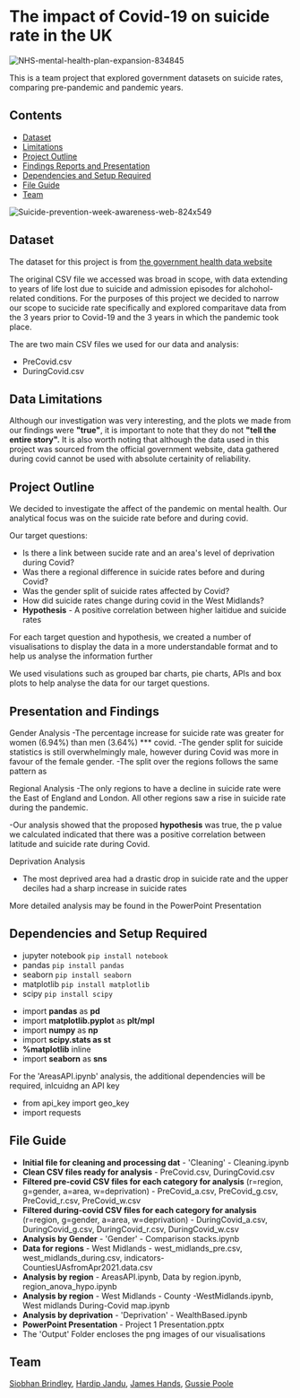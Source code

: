 # The impact of Covid-19 on suicide rate in the UK

![NHS-mental-health-plan-expansion-834845](https://user-images.githubusercontent.com/115706722/206465147-9fd6dd11-4b40-4e9e-bc3c-3ef5baa3daf3.jpg)


This is a team project that explored government datasets on suicide rates, comparing pre-pandemic and pandemic years.

## Contents

* [Dataset](#dataset-header)
* [Limitations](#limitations-header)
* [Project Outline](#project-header)
* [Findings Reports and Presentation](#reports-header)
* [Dependencies and Setup Required](#dependencies-header)
* [File Guide](#file-header)
* [Team](#team-header)

![Suicide-prevention-week-awareness-web-824x549](https://user-images.githubusercontent.com/115706722/204639240-5241e6f1-d1eb-4871-bd40-3f665ee2e37f.jpg)

## <a id="dataset-header"></a>Dataset
The dataset for this project is from [the government health data website](https://fingertips.phe.org.uk/profile-group/mental-health/profile/suicide/data#page/9/gid/1938132828/pat/6/par/E12000001/ati/402/are/E08000024/iid/41001/age/285/sex/4/cat/-1/ctp/-1/yrr/3/cid/4/tbm/1/page-options/car-do-0) 

The original CSV file we accessed was broad in scope, with data extending to years of life lost due to suicide and admission episodes for alchohol-related conditions. For the purposes of this project we decided to narrow our scope to sucicide rate specifically and explored comparitave data from the 3 years prior to Covid-19 and the 3 years in which the pandemic took place. 

The are two main CSV files we used for our data and analysis:
* PreCovid.csv
* DuringCovid.csv


## <a id="limitations-header">Data Limitations
Although our investigation was very interesting, and the plots we made from our findings were **"true"**, it is important to note that they do not **"tell the entire story".** It is also worth noting that although the data used in this project was sourced from the official government website, data gathered during covid cannot be used with absolute certainity of reliability.

## <a id="project-header"></a>Project Outline

We decided to investigate the affect of the pandemic on mental health. Our analytical focus was on the suicide rate before and during covid. 

Our target questions:
* Is there a link between sucide rate and an area's level of deprivation during Covid?
* Was there a regional difference in suicide rates before and during Covid?
* Was the gender split of suicide rates affected by Covid?
* How did suicide rates change during covid in the West Midlands?
* **Hypothesis** - A positive correlation between higher laitidue and suicide rates

For each target question and hypothesis, we created a number of visualisations to display the data in a more understandable format and to help us analyse the information further

We used visulations such as grouped bar charts, pie charts, APIs and box plots to help analyse the data for our target questions. 


## <a id="reports-header"></a>Presentation and Findings

[The powerpoint presentation for this project]:(https://github.com/HJandu/Project_Group_2/blob/main/Project%201%20Presentation.pptx_)


  
Gender Analysis
-The percentage increase for suicide rate was greater for women (6.94%) than men (3.64%) *** covid.
-The gender split for suicide statistics is still overwhelmingly male, 
however during Covid was more in favour of the female gender.
-The split over the regions follows the same pattern as 
 
Regional Analysis
-The only regions to have a decline in suicide rate were the East of England and London. All other regions saw a rise in suicide rate during the pandemic.
  
-Our analysis showed that the proposed **hypothesis** was true, the p value we calculated indicated that there was a positive correlation between latitude and suicide rate during Covid.
 

Deprivation Analysis 
- The most deprived area had a drastic drop in suicide rate and the upper deciles had a sharp increase in suicide rates


More detailed analysis may be found in the PowerPoint Presentation


## <a id="dependencies-header"></a>Dependencies and Setup Required

* jupyter notebook `pip install notebook`
* pandas `pip install pandas`
* seaborn `pip install seaborn`
* matplotlib `pip install matplotlib`
* scipy `pip install scipy`

- import **pandas** as **pd**
- import **matplotlib.pyplot** as **plt/mpl**
- import **numpy** as **np**
- import **scipy.stats as st**
- **%matplotlib** inline
- import **seaborn** as **sns**

For the 'AreasAPI.ipynb' analysis, the additional dependencies will be required, inlcuidng an API key

* from api_key import geo_key
* import requests

## <a id="file-header"></a>**File Guide**
  
- **Initial file for cleaning and processing dat** - 'Cleaning' - Cleaning.ipynb
- **Clean CSV files ready for analysis** - PreCovid.csv, DuringCovid.csv
- **Filtered pre-covid CSV files for each category for analysis** (r=region, g=gender, a=area, w=deprivation) - PreCovid_a.csv, PreCovid_g.csv, PreCovid_r.csv, PreCovid_w.csv
- **Filtered during-covid CSV files for each category for analysis** (r=region, g=gender, a=area, w=deprivation) - DuringCovid_a.csv, DuringCovid_g.csv, DuringCovid_r.csv, DuringCovid_w.csv
- **Analysis by Gender** - 'Gender' - Comparison stacks.ipynb
- **Data for regions** - West Midlands - west_midlands_pre.csv, west_midlands_during.csv, indicators-CountiesUAsfromApr2021.data.csv
- **Analysis by region** - AreasAPI.ipynb, Data by region.ipynb, region_anova_hypo.ipynb
- **Analysis by region** - West Midlands - County -WestMidlands.ipynb, West midlands During-Covid map.ipynb
- **Analysis by deprivation** - 'Deprivation' - WealthBased.ipynb
- **PowerPoint Presentation** - Project 1 Presentation.pptx
- The 'Output' Folder encloses the png images of our visualisations

## <a id="team-header"></a> Team
[Siobhan Brindley](https://github.com/SBrindley),
[Hardip Jandu](https://github.com/HJandu),
[James Hands](https://github.com/JamesHands18),
[Gussie Poole](https://github.com/gussiepoole)
